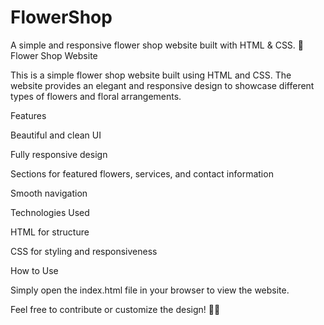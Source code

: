 # FlowerShop
A simple and responsive flower shop website built with HTML &amp; CSS.
🌸 Flower Shop Website

This is a simple flower shop website built using HTML and CSS. The website provides an elegant and responsive design to showcase different types of flowers and floral arrangements.

Features

Beautiful and clean UI

Fully responsive design

Sections for featured flowers, services, and contact information

Smooth navigation


Technologies Used

HTML for structure

CSS for styling and responsiveness


How to Use

Simply open the index.html file in your browser to view the website.

Feel free to contribute or customize the design! 💐✨
